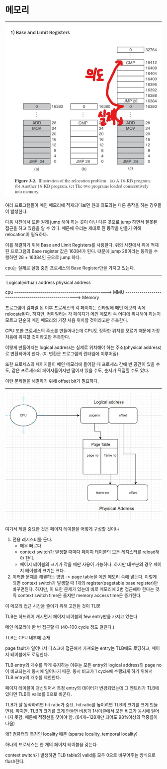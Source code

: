 # 메모리

---

![memory1](../assets/img/memory1.jpg)

여러 프로그램들이 메인 메모리에 적재되다보면 원래 의도와는 다른 동작을 하는 경우들이 발생한다.

다음 사진에서 또한 원래 jump 해야 하는 곳이 아닌 다른 곳으로 jump 하면서 잘못된 접근을 하고 있음을 알 수 있다. 때문에 우리는 제대로 된 동작을 만들기 위해 relocation이 필요하다.

이를 해결하기 위해 Base and Limit Registers를 사용한다. 위의 사진에서 위에 적재된 프로그램의 Base register 값은 16384가 된다. 떄문에 jump 28이라는 동작을 수행하면 28 + 16384인 곳으로 jump 하다.

cpu는 실제로 실행 중인 프로세스의 Base Register만을 가지고 있는다.

---



​                 Logical(virtual) address                                       physical address

cpu ----------------------------------------------> MMU -----------------------------------------------------> Memory

프로그램이 컴파일 된 이후 프로세스의 각 페이지는 런타임에 메인 메모리 속에 relocate된다. 하지만, 컴파일러는 각 페이지가 메인 메모리 속 어디에 위치해야 하는지 모르고 단순히 메인 메모리의 가장 처음 위치할 것이라고만 추측한다.

CPU 또한 프로세스의 주소를 만들어내는데 CPU도 정확한 위치를 모르기 때문에 가장 처음에 위치할 것이라고만 추측한다.

이렇게 만들어지는 logical address는 실제로 위치해야 하는 주소(physical address)로 변환되어야 한다. (이 변환은 프로그램의 런타임에 이루어짐)

또한 프로세스의 페이지들이 메인 메모리에 들어갈 때 프로세스 간에 빈 공간이 있을 수도, 같은 프로세스의 페이지들이지만 떨어져 있을 수도, 순서가 뒤집힐 수도 있다.

이런 문제들을 해결하기 위해 offset bit가 필요하다.

---

![page_table](../assets/img/page_table.jpg)



여기서 제일 중요한 것은 페이지 테이블을 어떻게 구성할 것이냐

1. 전용 레지스터를 둔다.
   - 매우 빠르다.
   - context switch가 발생할 때마다 페이지 테이블의 모든 레지스터를 reload해야 한다.
   - 페이지 테이블의 크기가 작을 때만 사용이 가능하다. 하지만 대부분의 경우 페이지 테이블의 크기는 크다.
2. 이러한 문제를 해결하는 방법 -> page table을 메인 메모리 속에 넣는다. 이렇게 되면 context switch가 발생할 때 1개의 register(pagetable base register)만 바꾸면된다. 하지만, 이 또한 문제가 있는데 바로 메모리에 2번 접근해야 한다는 것. 즉 context switch time은 줄지만 memory access time은 증가한다.

이 메모리 접근 시간을 줄이기 위해 고안된 것이 TLB!

TLB는 하드웨어 캐시면서 페이지 테이블의 few entry만을 가지고 있는다.

메인 메모리에 한 번 접근할 때 (40-100 cycle 정도 걸린다.)

TLB는 CPU 내부에 존재

page fault가 일어나서 디스크에 접근해서 가져오는 entry는 TLB에도 로딩하고, 페이지 테이블에도 로딩한다. 

TLB entry의 개수를 작게 유지하는 이유는 모든 entry와 logical address의 page no이 비교되는게 동시에 일어나기 때문. 동시 비교가 1 cycle에 수행되게 하기 위해서 TLB entry의 개수를 제한한다.

페이지 테이블이 갱신되어서 특정 entry의 데이터가 변경되었는데 그 엔트리가 TLB에 있다면 TLB의 valid를 0으로 바꾼다. 

TLB가 잘 동작하려면 hit ratio가 중요. hit ratio를 높이려면 TLB의 크기를 크게 만들면됨. 하지만, TLB의 크기를 크게 만들면 비용과 1사이클에서 모든 비교가 동시에 일어나지 못함. 때문에 적정선을 찾아야 함. (64개~128개만 되어도 98%이상의 적중률이 나옴)

왜? 컴퓨터의 특징인 locality 떄문 (sparse locality, temporal locality)

하나의 프로세스는 한 개의 페이지 테이블을 갖는다.

context switch가 발생하면 TLB table의 valid를 모두 0으로 바꾸어주는 방식으로 flush한다.

